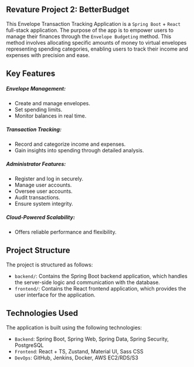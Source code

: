 ## Revature Project 2: BetterBudget

This Envelope Transaction Tracking Application is a `Spring Boot` + `React` full-stack 
application. The purpose of the app is to empower users to manage their finances through the 
`Envelope Budgeting` method. This method involves allocating specific amounts of money to virtual envelopes 
representing spending categories, enabling users to track their income and expenses with precision and ease.

## Key Features
##### Envelope Management:
- Create and manage envelopes.
- Set spending limits.
- Monitor balances in real time.

##### Transaction Tracking:
- Record and categorize income and expenses.
- Gain insights into spending through detailed analysis.

##### Administrator Features:
- Register and log in securely.
- Manage user accounts.
- Oversee user accounts.
- Audit transactions.
- Ensure system integrity.

##### Cloud-Powered Scalability:
- Offers reliable performance and flexibility.


## Project Structure
The project is structured as follows:
- `backend/`: Contains the Spring Boot backend application, which handles the server-side logic and communication with the database.
- `frontend/`: Contains the React frontend application, which provides the user interface for the application.


## Technologies Used
The application is built using the following technologies:
- `Backend`: Spring Boot, Spring Web, Spring Data, Spring Security, PostgreSQL
- `Frontend`: React + TS, Zustand, Material UI, Sass CSS
- `DevOps`:     GitHub, Jenkins, Docker, AWS EC2/RDS/S3

